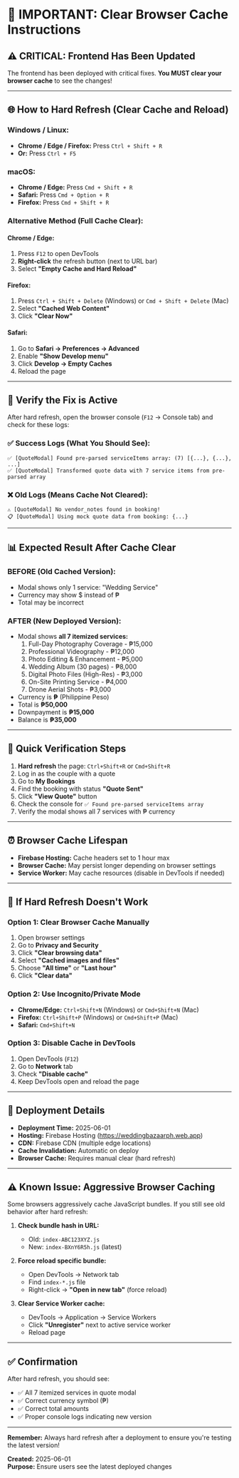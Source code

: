 # 🔄 IMPORTANT: Clear Browser Cache Instructions

## ⚠️ CRITICAL: Frontend Has Been Updated

The frontend has been deployed with critical fixes. **You MUST clear your browser cache** to see the changes!

---

## 🌐 How to Hard Refresh (Clear Cache and Reload)

### **Windows / Linux:**
- **Chrome / Edge / Firefox:** Press `Ctrl + Shift + R`
- **Or:** Press `Ctrl + F5`

### **macOS:**
- **Chrome / Edge:** Press `Cmd + Shift + R`
- **Safari:** Press `Cmd + Option + R`
- **Firefox:** Press `Cmd + Shift + R`

### **Alternative Method (Full Cache Clear):**

#### Chrome / Edge:
1. Press `F12` to open DevTools
2. **Right-click** the refresh button (next to URL bar)
3. Select **"Empty Cache and Hard Reload"**

#### Firefox:
1. Press `Ctrl + Shift + Delete` (Windows) or `Cmd + Shift + Delete` (Mac)
2. Select **"Cached Web Content"**
3. Click **"Clear Now"**

#### Safari:
1. Go to **Safari → Preferences → Advanced**
2. Enable **"Show Develop menu"**
3. Click **Develop → Empty Caches**
4. Reload the page

---

## 🧪 Verify the Fix is Active

After hard refresh, open the browser console (`F12` → Console tab) and check for these logs:

### ✅ **Success Logs (What You Should See):**
```
✅ [QuoteModal] Found pre-parsed serviceItems array: (7) [{...}, {...}, ...]
✅ [QuoteModal] Transformed quote data with 7 service items from pre-parsed array
```

### ❌ **Old Logs (Means Cache Not Cleared):**
```
⚠️ [QuoteModal] No vendor_notes found in booking!
📋 [QuoteModal] Using mock quote data from booking: {...}
```

---

## 📊 Expected Result After Cache Clear

### **BEFORE (Old Cached Version):**
- Modal shows only 1 service: "Wedding Service"
- Currency may show $ instead of ₱
- Total may be incorrect

### **AFTER (New Deployed Version):**
- Modal shows **all 7 itemized services:**
  1. Full-Day Photography Coverage - ₱15,000
  2. Professional Videography - ₱12,000
  3. Photo Editing & Enhancement - ₱5,000
  4. Wedding Album (30 pages) - ₱8,000
  5. Digital Photo Files (High-Res) - ₱3,000
  6. On-Site Printing Service - ₱4,000
  7. Drone Aerial Shots - ₱3,000
- Currency is **₱** (Philippine Peso)
- Total is **₱50,000**
- Downpayment is **₱15,000**
- Balance is **₱35,000**

---

## 🚀 Quick Verification Steps

1. **Hard refresh** the page: `Ctrl+Shift+R` or `Cmd+Shift+R`
2. Log in as the couple with a quote
3. Go to **My Bookings**
4. Find the booking with status **"Quote Sent"**
5. Click **"View Quote"** button
6. Check the console for `✅ Found pre-parsed serviceItems array`
7. Verify the modal shows all 7 services with ₱ currency

---

## ⏰ Browser Cache Lifespan

- **Firebase Hosting:** Cache headers set to 1 hour max
- **Browser Cache:** May persist longer depending on browser settings
- **Service Worker:** May cache resources (disable in DevTools if needed)

---

## 🔧 If Hard Refresh Doesn't Work

### **Option 1: Clear Browser Cache Manually**
1. Open browser settings
2. Go to **Privacy and Security**
3. Click **"Clear browsing data"**
4. Select **"Cached images and files"**
5. Choose **"All time"** or **"Last hour"**
6. Click **"Clear data"**

### **Option 2: Use Incognito/Private Mode**
- **Chrome/Edge:** `Ctrl+Shift+N` (Windows) or `Cmd+Shift+N` (Mac)
- **Firefox:** `Ctrl+Shift+P` (Windows) or `Cmd+Shift+P` (Mac)
- **Safari:** `Cmd+Shift+N`

### **Option 3: Disable Cache in DevTools**
1. Open DevTools (`F12`)
2. Go to **Network** tab
3. Check **"Disable cache"**
4. Keep DevTools open and reload the page

---

## 📝 Deployment Details

- **Deployment Time:** 2025-06-01
- **Hosting:** Firebase Hosting (https://weddingbazaarph.web.app)
- **CDN:** Firebase CDN (multiple edge locations)
- **Cache Invalidation:** Automatic on deploy
- **Browser Cache:** Requires manual clear (hard refresh)

---

## ⚠️ Known Issue: Aggressive Browser Caching

Some browsers aggressively cache JavaScript bundles. If you still see old behavior after hard refresh:

1. **Check bundle hash in URL:**
   - Old: `index-ABC123XYZ.js`
   - New: `index-BXnY6R5h.js` (latest)

2. **Force reload specific bundle:**
   - Open DevTools → Network tab
   - Find `index-*.js` file
   - Right-click → **"Open in new tab"** (force reload)

3. **Clear Service Worker cache:**
   - DevTools → Application → Service Workers
   - Click **"Unregister"** next to active service worker
   - Reload page

---

## ✅ Confirmation

After hard refresh, you should see:
- ✅ All 7 itemized services in quote modal
- ✅ Correct currency symbol (₱)
- ✅ Correct total amounts
- ✅ Proper console logs indicating new version

---

**Remember:** Always hard refresh after a deployment to ensure you're testing the latest version!

**Created:** 2025-06-01  
**Purpose:** Ensure users see the latest deployed changes

